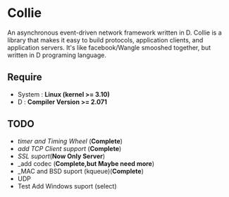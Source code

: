 # Collie
An asynchronous event-driven network framework written in D.
Collie is a library that makes it easy to build protocols, application clients, and application servers.
It's like facebook/Wangle smooshed together, but written in D programing language.

## Require
- System : __Linux (kernel >= 3.10)__
- D : __Compiler Version >= 2.071__

## TODO
- _timer and  Timing Wheel_ (__Complete__)
- _add TCP Client support_ (__Complete__)
- _SSL suport_(__Now Only Server__)
- _add codec (__Complete,but Maybe need more__)
- _MAC and BSD suport (kqueue)(__Complete__)
- UDP
- Test Add Windows suport (select)
